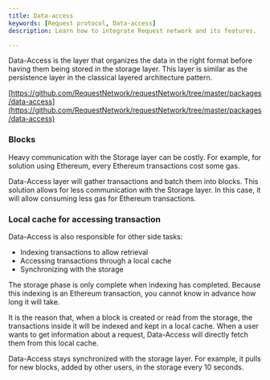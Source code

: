 ```yaml
---
title: Data-access
keywords: [Request protocol, Data-access]
description: Learn how to integrate Request network and its features.

---
```


Data-Access is the layer that organizes the data in the right format before having them being stored in the storage layer. This layer is similar as the persistence layer in the classical layered architecture pattern.

[https://github.com/RequestNetwork/requestNetwork/tree/master/packages/data-access](https://github.com/RequestNetwork/requestNetwork/tree/master/packages/data-access)

### Blocks

Heavy communication with the Storage layer can be costly. For example, for solution using Ethereum, every Ethereum transactions cost some gas.

Data-Access layer will gather transactions and batch them into blocks. This solution allows for less communication with the Storage layer. In this case, it will allow consuming less gas for Ethereum transactions.

### Local cache for accessing transaction

Data-Access is also responsible for other side tasks:

- Indexing transactions to allow retrieval
- Accessing transactions through a local cache
- Synchronizing with the storage

The storage phase is only complete when indexing has completed. Because this indexing is an Ethereum transaction, you cannot know in advance how long it will take.

It is the reason that, when a block is created or read from the storage, the transactions inside it will be indexed and kept in a local cache. When a user wants to get information about a request, Data-Access will directly fetch them from this local cache.

Data-Access stays synchronized with the storage layer. For example, it pulls for new blocks, added by other users, in the storage every 10 seconds.
